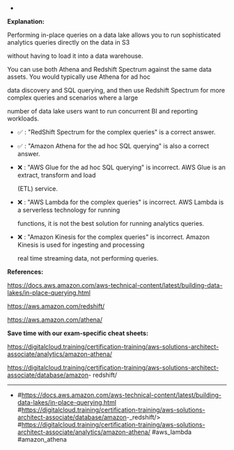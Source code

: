 *

**Explanation:**

Performing in-place queries on a data lake allows you to run sophisticated analytics queries directly on the data in S3

without having to load it into a data warehouse.

You can use both Athena and Redshift Spectrum against the same data assets. You would typically use Athena for ad hoc

data discovery and SQL querying, and then use Redshift Spectrum for more complex queries and scenarios where a large

number of data lake users want to run concurrent BI and reporting workloads.

* ✅ :  "RedShift Spectrum for the complex queries" is a correct answer.

* ✅ :  "Amazon Athena for the ad hoc SQL querying" is also a correct answer.

* ❌ :  "AWS Glue for the ad hoc SQL querying" is incorrect. AWS Glue is an extract, transform and load

  (ETL) service.

* ❌ :  "AWS Lambda for the complex queries" is incorrect. AWS Lambda is a serverless technology for running

  functions, it is not the best solution for running analytics queries.

* ❌ :  "Amazon Kinesis for the complex queries" is incorrect. Amazon Kinesis is used for ingesting and processing

  real time streaming data, not performing queries.

**References:**

<https://docs.aws.amazon.com/aws-technical-content/latest/building-data-lakes/in-place-querying.html>

<https://aws.amazon.com/redshift/>

<https://aws.amazon.com/athena/>

**Save time with our exam-specific cheat sheets:**

<https://digitalcloud.training/certification-training/aws-solutions-architect-associate/analytics/amazon-athena/>

<https://digitalcloud.training/certification-training/aws-solutions-architect-associate/database/amazon>- redshift/

----
* #<https://docs.aws.amazon.com/aws-technical-content/latest/building-data-lakes/in-place-querying.html> #<https://digitalcloud.training/certification-training/aws-solutions-architect-associate/database/amazon>-_redshift/> #<https://digitalcloud.training/certification-training/aws-solutions-architect-associate/analytics/amazon-athena/> #aws_lambda #amazon_athena
